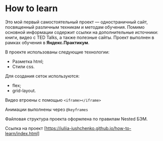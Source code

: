 # How to learn

Это мой первый самостоятельный проект — одностраничный сайт, посвященный различным техникам и методам обучения. Помимо основной информации содержит ссылки на дополнительные источники: книги, видео с TED Talks, а также полезные сайты.
Проект выполнен в рамках обучения в **Яндекс.Практикум**.

В проекте использованы следующие технологии:
* Разметка html;
* Стили css.

Для создания сеток используются:
* flex;
* grid-layout.

Видео втроены с помощью ```<iframe></iframe>```

Анимации выполнены через ```@keyframes```

Файловая структура проекта оформлена по правилам Nested БЭМ. 
 
Ссылка на проект [https://iuliia-iushchenko.github.io/how-to-learn/index.html]
